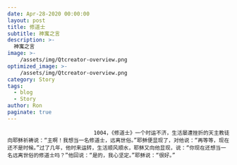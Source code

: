 ```yaml
---
date: Apr-28-2020 00:00:00
layout: post
title: 修道士
subtitle: 神寓之言
description: >-
  神寓之言
image: >-
    /assets/img/Qtcreator-overview.png
optimized_image: >-
    /assets/img/Qtcreator-overview.png
category: Story
tags:
  - blog
  - Story
author: Ron
paginate: true
---
```


							　　1004，《修道士》一个时运不济，生活屡遭挫折的天主教徒向耶稣祈祷说：“主啊！我想当一名修道士，远离世俗。”耶稣便显现了，对他说：“再等等，现在还不是时候。”过了几年，他时来运转，生活顺风顺水，耶稣又向他显现，说：“你现在还想当一名远离世俗的修道士吗？”他回说：“是的，我心坚定。”耶稣说：“很好。”
							
							
						